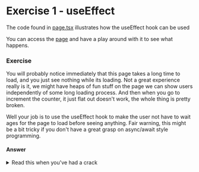 # Exercise 1 - useEffect

The code found in [page.tsx](page.tsx) illustrates how the useEffect hook can be used

You can access the [page](http://localhost:3000/day2/lesson-2/exercise-1) and have a play around with it to see what happens.

### Exercise

You will probably notice immediately that this page takes a long time to load, and you just see nothing while its loading. Not a great experience really is it, we might have heaps of
fun stuff on the page we can show users independently of some long loading process. And then when you go to increment the counter, it just flat out doesn't work, the whole thing is pretty broken.

Well your job is to use the useEffect hook to make the user not have to wait ages for the page to load before seeing anything. Fair warning, this might be a bit tricky if you don't have
a great grasp on async/await style programming.

#### Answer

<details>
    <summary> Read this when you've had a crack </summary>

You can see a solution in the ```answer/``` folder for this exercise and you can access the answer at [answer](http://localhost:3000/day2/lesson-1/exercise-1/answer-1)


#### But what is actually happening

To understand this, we will want to refresh on [how react renders things](https://react.dev/learn/render-and-commit).

First a render is triggered, either for the first time when a page loads, or based on some logic to show, or re-render a component

Then the component is actually rendered, under the hood react will be doing something like

```typescript jsx
import { createRoot } from 'react-dom/client';
const root = createRoot(document.getElementById('root'))
root.render(<MyRootComponent />);
```

Then react will commit changes to the DOM, it will do this by making the minimal necessary changes between the last DOM and the output of the render

With the above in mind, you can maybe see that all your code will be running in the render phase, and since you added a really slow API call, the whole phase will take a long time. So we want to move it away
and in to somewhere else.

That's where `useEffect` comes in, which runs AFTER all of this has happened, which will trigger another re-render, but will be very selective about what it needs to change.


#### But can't I just do things in the render stage?

Yes, you can, and if your API was really quick, you could probably get away with it too.

The reality is that when and when not to use useEffect is a bit tricky, it used to be used a lot more, now people don't use it as much. The [documentation](https://react.dev/learn/synchronizing-with-effects) provided by the react team is extensive,
they even have a whole section on [when not to use useEffect](https://react.dev/learn/you-might-not-need-an-effect). These days we have
</details>





